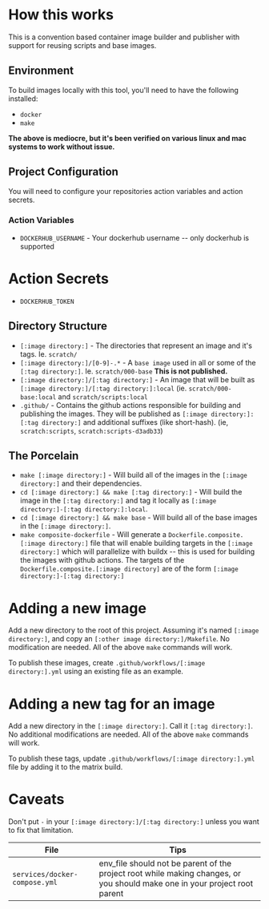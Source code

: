 # How this works

This is a convention based container image builder and publisher with support for reusing scripts and base images.

## Environment

To build images locally with this tool, you'll need to have the following installed:

- `docker`
- `make`

**The above is mediocre, but it's been verified on various linux and mac systems to work without issue.**

## Project Configuration

You will need to configure your repositories action variables and action secrets.

### Action Variables

- `DOCKERHUB_USERNAME` - Your dockerhub username -- only dockerhub is supported

# Action Secrets

- `DOCKERHUB_TOKEN`

## Directory Structure

- `[:image directory:]` - The directories that represent an image and it's tags. Ie. `scratch/`
- `[:image directory:]/[0-9]-.*` - A `base image` used in all or some of the `[:tag directory:]`. Ie. `scratch/000-base` **This is not published.**
- `[:image directory:]/[:tag directory:]` - An image that will be built as `[:image directory:]/[:tag directory:]:local` (ie. `scratch/000-base:local` and `scratch/scripts:local`
- `.github/` - Contains the github actions responsible for building and publishing the images.  They will be published as `[:image directory:]:[:tag directory:]` and additional suffixes (like short-hash). (ie, `scratch:scripts`, `scratch:scripts-d3adb33`)

## The Porcelain

- `make [:image directory:]` - Will build all of the images in the `[:image directory:]` and their dependencies.
- `cd [:image directory:] && make [:tag directory:]` - Will build the image in the `[:tag directory:]` and tag it locally as `[:image directory:]-[:tag directory:]:local`.
- `cd [:image directory:] && make base` - Will build all of the base images in the `[:image directory:]`.
- `make composite-dockerfile` - Will generate a `Dockerfile.composite.[:image directory:]` file that will enable building targets in the `[:image directory:]` which will parallelize with buildx -- this is used for building the images with github actions. The targets of the `Dockerfile.composite.[:image directory]` are of the form `[:image directory:]-[:tag directory:]`

# Adding a new image

Add a new directory to the root of this project. Assuming it's named `[:image directory:]`, and copy an `[:other image directory:]/Makefile`. No modification are needed. All of the above `make` commands will work.

To publish these images, create `.github/workflows/[:image directory:].yml` using an existing file as an example.

# Adding a new tag for an image

Add a new directory in the `[:image directory:]`. Call it `[:tag directory:]`. No additional modifications are needed. All of the above `make` commands will work.

To publish these tags, update `.github/workflows/[:image directory:].yml` file by adding it to the matrix build.

# Caveats

Don't put `-` in your `[:image directory:]/[:tag directory:]` unless you want to fix that limitation.

|File|Tips|
|--|--|
|`services/docker-compose.yml`|env_file should not be parent of the project root while making changes, or you should make one in your project root parent|
